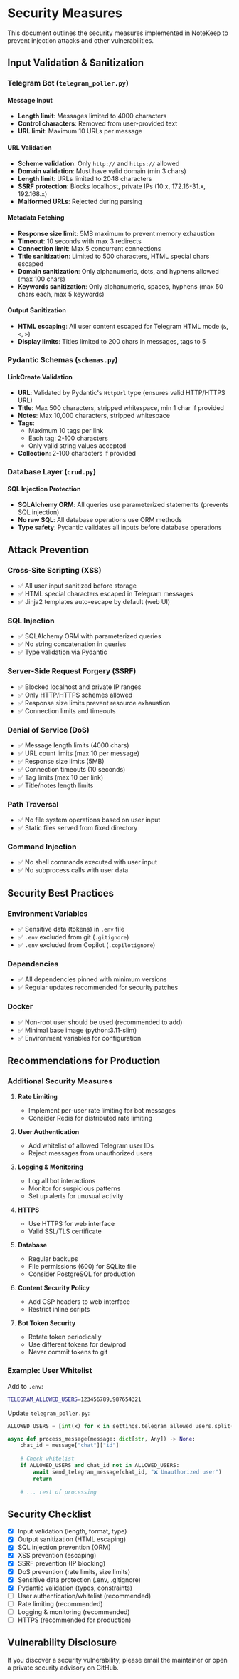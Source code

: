 # Security Measures

This document outlines the security measures implemented in NoteKeep to prevent injection attacks and other vulnerabilities.

## Input Validation & Sanitization

### Telegram Bot (`telegram_poller.py`)

#### Message Input
- **Length limit**: Messages limited to 4000 characters
- **Control characters**: Removed from user-provided text
- **URL limit**: Maximum 10 URLs per message

#### URL Validation
- **Scheme validation**: Only `http://` and `https://` allowed
- **Domain validation**: Must have valid domain (min 3 chars)
- **Length limit**: URLs limited to 2048 characters
- **SSRF protection**: Blocks localhost, private IPs (10.x, 172.16-31.x, 192.168.x)
- **Malformed URLs**: Rejected during parsing

#### Metadata Fetching
- **Response size limit**: 5MB maximum to prevent memory exhaustion
- **Timeout**: 10 seconds with max 3 redirects
- **Connection limit**: Max 5 concurrent connections
- **Title sanitization**: Limited to 500 characters, HTML special chars escaped
- **Domain sanitization**: Only alphanumeric, dots, and hyphens allowed (max 100 chars)
- **Keywords sanitization**: Only alphanumeric, spaces, hyphens (max 50 chars each, max 5 keywords)

#### Output Sanitization
- **HTML escaping**: All user content escaped for Telegram HTML mode (`&`, `<`, `>`)
- **Display limits**: Titles limited to 200 chars in messages, tags to 5

### Pydantic Schemas (`schemas.py`)

#### LinkCreate Validation
- **URL**: Validated by Pydantic's `HttpUrl` type (ensures valid HTTP/HTTPS URL)
- **Title**: Max 500 characters, stripped whitespace, min 1 char if provided
- **Notes**: Max 10,000 characters, stripped whitespace
- **Tags**: 
  - Maximum 10 tags per link
  - Each tag: 2-100 characters
  - Only valid string values accepted
- **Collection**: 2-100 characters if provided

### Database Layer (`crud.py`)

#### SQL Injection Protection
- **SQLAlchemy ORM**: All queries use parameterized statements (prevents SQL injection)
- **No raw SQL**: All database operations use ORM methods
- **Type safety**: Pydantic validates all inputs before database operations

## Attack Prevention

### Cross-Site Scripting (XSS)
- ✅ All user input sanitized before storage
- ✅ HTML special characters escaped in Telegram messages
- ✅ Jinja2 templates auto-escape by default (web UI)

### SQL Injection
- ✅ SQLAlchemy ORM with parameterized queries
- ✅ No string concatenation in queries
- ✅ Type validation via Pydantic

### Server-Side Request Forgery (SSRF)
- ✅ Blocked localhost and private IP ranges
- ✅ Only HTTP/HTTPS schemes allowed
- ✅ Response size limits prevent resource exhaustion
- ✅ Connection limits and timeouts

### Denial of Service (DoS)
- ✅ Message length limits (4000 chars)
- ✅ URL count limits (max 10 per message)
- ✅ Response size limits (5MB)
- ✅ Connection timeouts (10 seconds)
- ✅ Tag limits (max 10 per link)
- ✅ Title/notes length limits

### Path Traversal
- ✅ No file system operations based on user input
- ✅ Static files served from fixed directory

### Command Injection
- ✅ No shell commands executed with user input
- ✅ No subprocess calls with user data

## Security Best Practices

### Environment Variables
- ✅ Sensitive data (tokens) in `.env` file
- ✅ `.env` excluded from git (`.gitignore`)
- ✅ `.env` excluded from Copilot (`.copilotignore`)

### Dependencies
- ✅ All dependencies pinned with minimum versions
- ✅ Regular updates recommended for security patches

### Docker
- ✅ Non-root user should be used (recommended to add)
- ✅ Minimal base image (python:3.11-slim)
- ✅ Environment variables for configuration

## Recommendations for Production

### Additional Security Measures

1. **Rate Limiting**
   - Implement per-user rate limiting for bot messages
   - Consider Redis for distributed rate limiting

2. **User Authentication**
   - Add whitelist of allowed Telegram user IDs
   - Reject messages from unauthorized users

3. **Logging & Monitoring**
   - Log all bot interactions
   - Monitor for suspicious patterns
   - Set up alerts for unusual activity

4. **HTTPS**
   - Use HTTPS for web interface
   - Valid SSL/TLS certificate

5. **Database**
   - Regular backups
   - File permissions (600) for SQLite file
   - Consider PostgreSQL for production

6. **Content Security Policy**
   - Add CSP headers to web interface
   - Restrict inline scripts

7. **Bot Token Security**
   - Rotate token periodically
   - Use different tokens for dev/prod
   - Never commit tokens to git

### Example: User Whitelist

Add to `.env`:
```bash
TELEGRAM_ALLOWED_USERS=123456789,987654321
```

Update `telegram_poller.py`:
```python
ALLOWED_USERS = [int(x) for x in settings.telegram_allowed_users.split(",")] if settings.telegram_allowed_users else []

async def process_message(message: dict[str, Any]) -> None:
    chat_id = message["chat"]["id"]
    
    # Check whitelist
    if ALLOWED_USERS and chat_id not in ALLOWED_USERS:
        await send_telegram_message(chat_id, "❌ Unauthorized user")
        return
    
    # ... rest of processing
```

## Security Checklist

- [x] Input validation (length, format, type)
- [x] Output sanitization (HTML escaping)
- [x] SQL injection prevention (ORM)
- [x] XSS prevention (escaping)
- [x] SSRF prevention (IP blocking)
- [x] DoS prevention (rate limits, size limits)
- [x] Sensitive data protection (.env, .gitignore)
- [x] Pydantic validation (types, constraints)
- [ ] User authentication/whitelist (recommended)
- [ ] Rate limiting (recommended)
- [ ] Logging & monitoring (recommended)
- [ ] HTTPS (recommended for production)

## Vulnerability Disclosure

If you discover a security vulnerability, please email the maintainer or open a private security advisory on GitHub.
